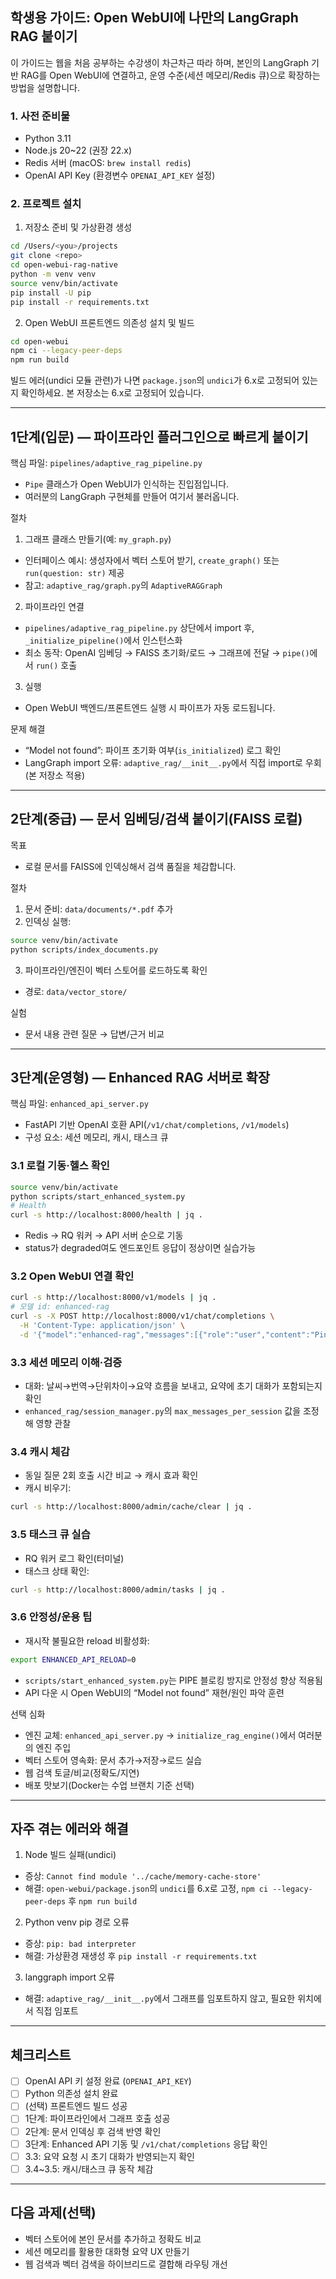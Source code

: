 ## 학생용 가이드: Open WebUI에 나만의 LangGraph RAG 붙이기

이 가이드는 웹을 처음 공부하는 수강생이 차근차근 따라 하며, 본인의 LangGraph 기반 RAG를 Open WebUI에 연결하고, 운영 수준(세션 메모리/Redis 큐)으로 확장하는 방법을 설명합니다.

### 1. 사전 준비물
- Python 3.11
- Node.js 20~22 (권장 22.x)
- Redis 서버 (macOS: `brew install redis`)
- OpenAI API Key (환경변수 `OPENAI_API_KEY` 설정)

### 2. 프로젝트 설치
1) 저장소 준비 및 가상환경 생성
```bash
cd /Users/<you>/projects
git clone <repo>
cd open-webui-rag-native
python -m venv venv
source venv/bin/activate
pip install -U pip
pip install -r requirements.txt
```

2) Open WebUI 프론트엔드 의존성 설치 및 빌드
```bash
cd open-webui
npm ci --legacy-peer-deps
npm run build
```
빌드 에러(undici 모듈 관련)가 나면 `package.json`의 `undici`가 6.x로 고정되어 있는지 확인하세요. 본 저장소는 6.x로 고정되어 있습니다.

---

## 1단계(입문) — 파이프라인 플러그인으로 빠르게 붙이기

핵심 파일: `pipelines/adaptive_rag_pipeline.py`
- `Pipe` 클래스가 Open WebUI가 인식하는 진입점입니다.
- 여러분의 LangGraph 구현체를 만들어 여기서 불러옵니다.

절차
1) 그래프 클래스 만들기(예: `my_graph.py`)
- 인터페이스 예시: 생성자에서 벡터 스토어 받기, `create_graph()` 또는 `run(question: str)` 제공
- 참고: `adaptive_rag/graph.py`의 `AdaptiveRAGGraph`

2) 파이프라인 연결
- `pipelines/adaptive_rag_pipeline.py` 상단에서 import 후, `_initialize_pipeline()`에서 인스턴스화
- 최소 동작: OpenAI 임베딩 → FAISS 초기화/로드 → 그래프에 전달 → `pipe()`에서 `run()` 호출

3) 실행
- Open WebUI 백엔드/프론트엔드 실행 시 파이프가 자동 로드됩니다.

문제 해결
- “Model not found”: 파이프 초기화 여부(`is_initialized`) 로그 확인
- LangGraph import 오류: `adaptive_rag/__init__.py`에서 직접 import로 우회(본 저장소 적용)

---

## 2단계(중급) — 문서 임베딩/검색 붙이기(FAISS 로컬)

목표
- 로컬 문서를 FAISS에 인덱싱해서 검색 품질을 체감합니다.

절차
1) 문서 준비: `data/documents/*.pdf` 추가
2) 인덱싱 실행:
```bash
source venv/bin/activate
python scripts/index_documents.py
```
3) 파이프라인/엔진이 벡터 스토어를 로드하도록 확인
- 경로: `data/vector_store/`

실험
- 문서 내용 관련 질문 → 답변/근거 비교

---

## 3단계(운영형) — Enhanced RAG 서버로 확장

핵심 파일: `enhanced_api_server.py`
- FastAPI 기반 OpenAI 호환 API(`/v1/chat/completions`, `/v1/models`)
- 구성 요소: 세션 메모리, 캐시, 태스크 큐

### 3.1 로컬 기동·헬스 확인
```bash
source venv/bin/activate
python scripts/start_enhanced_system.py
# Health
curl -s http://localhost:8000/health | jq .
```
- Redis → RQ 워커 → API 서버 순으로 기동
- status가 degraded여도 엔드포인트 응답이 정상이면 실습가능

### 3.2 Open WebUI 연결 확인
```bash
curl -s http://localhost:8000/v1/models | jq .
# 모델 id: enhanced-rag
curl -s -X POST http://localhost:8000/v1/chat/completions \
  -H 'Content-Type: application/json' \
  -d '{"model":"enhanced-rag","messages":[{"role":"user","content":"Ping?"}]}' | jq .
```

### 3.3 세션 메모리 이해·검증
- 대화: 날씨→번역→단위차이→요약 흐름을 보내고, 요약에 초기 대화가 포함되는지 확인
- `enhanced_rag/session_manager.py`의 `max_messages_per_session` 값을 조정해 영향 관찰

### 3.4 캐시 체감
- 동일 질문 2회 호출 시간 비교 → 캐시 효과 확인
- 캐시 비우기:
```bash
curl -s http://localhost:8000/admin/cache/clear | jq .
```

### 3.5 태스크 큐 실습
- RQ 워커 로그 확인(터미널)
- 태스크 상태 확인:
```bash
curl -s http://localhost:8000/admin/tasks | jq .
```

### 3.6 안정성/운용 팁
- 재시작 불필요한 reload 비활성화:
```bash
export ENHANCED_API_RELOAD=0
```
- `scripts/start_enhanced_system.py`는 PIPE 블로킹 방지로 안정성 향상 적용됨
- API 다운 시 Open WebUI의 “Model not found” 재현/원인 파악 훈련

선택 심화
- 엔진 교체: `enhanced_api_server.py` → `initialize_rag_engine()`에서 여러분의 엔진 주입
- 벡터 스토어 영속화: 문서 추가→저장→로드 실습
- 웹 검색 토글/비교(정확도/지연)
- 배포 맛보기(Docker는 수업 브랜치 기준 선택)

---

## 자주 겪는 에러와 해결

1) Node 빌드 실패(undici)
- 증상: `Cannot find module '../cache/memory-cache-store'`
- 해결: `open-webui/package.json`의 `undici`를 6.x로 고정, `npm ci --legacy-peer-deps` 후 `npm run build`

2) Python venv pip 경로 오류
- 증상: `pip: bad interpreter`
- 해결: 가상환경 재생성 후 `pip install -r requirements.txt`

3) langgraph import 오류
- 해결: `adaptive_rag/__init__.py`에서 그래프를 임포트하지 않고, 필요한 위치에서 직접 임포트

---

## 체크리스트
- [ ] OpenAI API 키 설정 완료 (`OPENAI_API_KEY`)
- [ ] Python 의존성 설치 완료
- [ ] (선택) 프론트엔드 빌드 성공
- [ ] 1단계: 파이프라인에서 그래프 호출 성공
- [ ] 2단계: 문서 인덱싱 후 검색 반영 확인
- [ ] 3단계: Enhanced API 기동 및 `/v1/chat/completions` 응답 확인
- [ ] 3.3: 요약 요청 시 초기 대화가 반영되는지 확인
- [ ] 3.4~3.5: 캐시/태스크 큐 동작 체감

---

## 다음 과제(선택)
- 벡터 스토어에 본인 문서를 추가하고 정확도 비교
- 세션 메모리를 활용한 대화형 요약 UX 만들기
- 웹 검색과 벡터 검색을 하이브리드로 결합해 라우팅 개선


